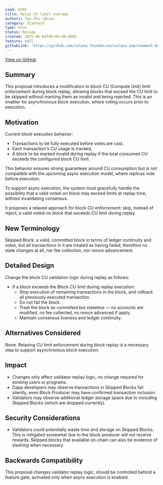 ```yaml
---
simd: 0295
title: Relax CU limit overage
authors: Tao Zhu (Anza)
category: Standard
type: Core
status: Review
created: 2025-06-04T00:00:00.000Z
feature: null
githubLink: 'https://github.com/solana-foundation/solana-improvement-documents/pull/295'
---
```

[View on GitHub](https://github.com/solana-foundation/solana-improvement-documents/pull/295)


## Summary

This proposal introduces a modification to block CU (Compute Unit) limit
enforcement during block replay, allowing blocks that exceed the CU limit to be
skipped without marking them as invalid and being rejected. This is an enabler
for asynchronous block execution, where voting occurs prior to execution.

## Motivation

Current block execution behavior:

- Transactions to be fully executed before votes are cast,
- Each transaction's CU usage is tracked,
- A block to be marked invalid during replay if the total consumed CU exceeds
  the configured block CU limit.

This behavior ensures strong guarantees around CU consumption but is not
compatible with the upcoming async execution model, where replicas vote before
execution.

To support async execution, the system must gracefully handle the possibility
that a valid voted-on block may exceed limits at replay time, without
invalidating consensus.

It proposes a relaxed approach for block CU enforcement: skip, instead of
reject, a valid voted-on block that exceeds CU limit during replay.

## New Terminology

Skipped Block: a valid, committed block in terms of ledger continuity and votes,
but all transactions in it are treated as having failed, therefore no state
changes at all, nor fee collection, nor nonce advancement.

## Detailed Design

Change the block CU validation logic during replay as follows:

- If a block exceeds the Block CU limit during replay execution:
  - Stop execution of remaining transactions in the block, and rollback all
    previously executed transaction.
  - Do not fail the block.
  - Treat the block as committed but stateless — no accounts are modified, no
    fee collected, no nonce advanced if apply.
  - Maintain consensus liveness and ledger continuity.

## Alternatives Considered

None. Relaxing CU limit enforcement during block replay is a necessary step to
support asynchronous block execution.

## Impact

- Changes only affect validator replay logic, no change required for existing
  users or programs.
- Dapp developers may observe transactions in Skipped Blocks fail silently,
  even Block Producer may have confirmed transaction inclusion.
- Validators may observe additional ledger storage space due to including
  Skipped Blocks (which are dropped currently).

## Security Considerations

- Validators could potentially waste time and storage on Skipped Blocks. This
  is mitigated somewhat due to the block producer will not receive rewards.
  Skipped blocks that available on-chain can also be evidence of slashing when
  necessary.

## Backwards Compatibility

This proposal changes validator replay logic, should be controlled behind a
feature gate, activated only when async execution is enabled.
